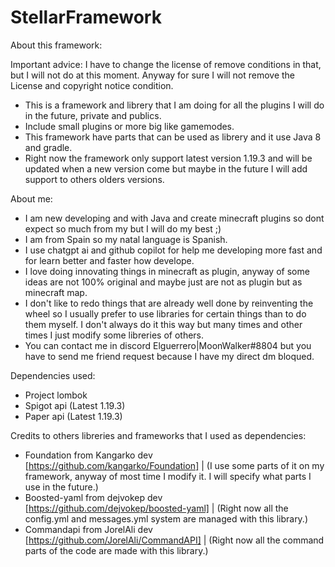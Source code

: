 # StellarFramework
 About this framework:
   
   Important advice: I have to change the license of remove conditions in that, but I will not do at this moment. Anyway for sure I will not remove the License and copyright notice condition.
 
   - This is a framework and librery that I am doing for all the plugins I will do in the future, private and publics.
   - Include small plugins or more big like gamemodes.
   - This framework have parts that can be used as librery and it use Java 8 and gradle.
   - Right now the framework only support latest version 1.19.3 and will be updated when a new version come but maybe in the future I will add support to others olders versions.
 
 About me:
 
   - I am new developing and with Java and create minecraft plugins so dont expect so much from my but I will do my best ;)
   - I am from Spain so my natal language is Spanish.
   - I use chatgpt ai and github copilot for help me developing more fast and for learn better and faster how develope.
   - I love doing innovating things in minecraft as plugin, anyway of some ideas are not 100% original and maybe just are not as plugin but as minecraft map.
   - I don't like to redo things that are already well done by reinventing the wheel so I usually prefer to use libraries for certain things than to do them myself. 
     I don't always do it this way but many times and other times I just modify some libreries of others.
   - You can contact me in discord Elguerrero|MoonWalker#8804 but you have to send me friend request because I have my direct dm bloqued.

 
 Dependencies used:
 
  - Project lombok
  - Spigot api (Latest 1.19.3)
  - Paper api (Latest 1.19.3)

 Credits to others libreries and frameworks that I used as dependencies:

  - Foundation from Kangarko dev [https://github.com/kangarko/Foundation] | (I use some parts of it on my framework, anyway of most time I modify it. I will specify what parts I use in the future.)
  - Boosted-yaml from dejvokep dev [https://github.com/dejvokep/boosted-yaml] | (Right now all the config.yml and messages.yml system are managed with this library.)
  - Commandapi from JorelAli dev [https://github.com/JorelAli/CommandAPI] | (Right now all the command parts of the code are made with this library.)